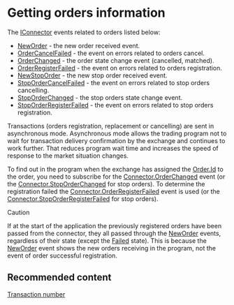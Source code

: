 # Getting orders information

The [IConnector](xref:StockSharp.BusinessEntities.IConnector) events related to orders listed below:

- [NewOrder](xref:StockSharp.BusinessEntities.ITransactionProvider.NewOrder) \- the new order received event. 
- [OrderCancelFailed](xref:StockSharp.Algo.Connector.OrderCancelFailed) \- the event on errors related to orders cancel. 
- [OrderChanged](xref:StockSharp.Algo.Connector.OrderChanged) \- the order state change event (cancelled, matched). 
- [OrderRegisterFailed](xref:StockSharp.Algo.Connector.OrderRegisterFailed) \- the event on errors related to orders registration. 
- [NewStopOrder](xref:StockSharp.Algo.Connector.NewStopOrder) \- the new stop order received event. 
- [StopOrderCancelFailed](xref:StockSharp.Algo.Connector.StopOrderCancelFailed) \- the event on errors related to stop orders cancelling. 
- [StopOrderChanged](xref:StockSharp.Algo.Connector.StopOrderChanged) \- the stop orders state change event. 
- [StopOrderRegisterFailed](xref:StockSharp.Algo.Connector.StopOrderRegisterFailed) \- the event on errors related to stop orders registration. 

Transactions (orders registration, replacement or cancelling) are sent in asynchronous mode. Asynchronous mode allows the trading program not to wait for transaction delivery confirmation by the exchange and continues to work further. That reduces program wait time and increases the speed of response to the market situation changes. 

To find out in the program when the exchange has assigned the [Order.Id](xref:StockSharp.BusinessEntities.Order.Id) to the order, you need to subscribe for the [Connector.OrderChanged](xref:StockSharp.Algo.Connector.OrderChanged) event (or the [Connector.StopOrderChanged](xref:StockSharp.Algo.Connector.StopOrderChanged) for stop orders). To determine the registration failed the [Connector.OrderRegisterFailed](xref:StockSharp.Algo.Connector.OrderRegisterFailed) event is used (or the [Connector.StopOrderRegisterFailed](xref:StockSharp.Algo.Connector.StopOrderRegisterFailed) for stop orders). 

> [!CAUTION]
> If at the start of the application the previously registered orders have been passed from the connector, they all passed through the [NewOrder](xref:StockSharp.BusinessEntities.ITransactionProvider.NewOrder) events, regardless of their state (except the [Failed](xref:StockSharp.Messages.OrderStates.Failed) state). This is because the [NewOrder](xref:StockSharp.Algo.Connector.NewOrder) event shows the new orders receiving in the program, not the event of order successful registration. 

## Recommended content

[Transaction number](OrdersTransactionId.md)
